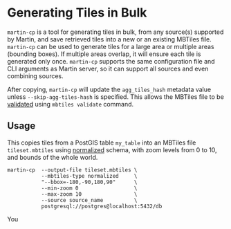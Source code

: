 # Generating Tiles in Bulk

`martin-cp` is a tool for generating tiles in bulk, from any source(s) supported by Martin, and save retrieved tiles into a new or an existing MBTiles file. `martin-cp` can be used to generate tiles for a large area or multiple areas (bounding boxes). If multiple areas overlap, it will ensure each tile is generated only once. `martin-cp` supports the same configuration file and CLI arguments as Martin server, so it can support all sources and even combining sources.

After copying, `martin-cp` will update the `agg_tiles_hash` metadata value unless `--skip-agg-tiles-hash` is specified. This allows the MBTiles file to be [validated](./mbtiles-validation.md#aggregate-content-validation) using `mbtiles validate` command.

## Usage

This copies tiles from a PostGIS table `my_table` into an MBTiles file `tileset.mbtiles` using [normalized](mbtiles-schema.md) schema, with zoom levels from 0 to 10, and bounds of the whole world. 

```shell
martin-cp  --output-file tileset.mbtiles \
           --mbtiles-type normalized     \
           "--bbox=-180,-90,180,90"      \
           --min-zoom 0                  \
           --max-zoom 10                 \
           --source source_name          \
           postgresql://postgres@localhost:5432/db
```

You 
